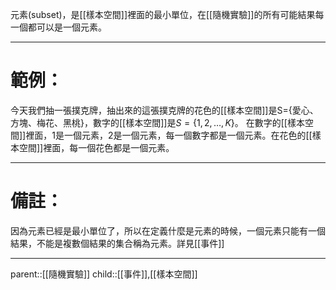 元素(subset)，是[[樣本空間]]裡面的最小單位，在[[隨機實驗]]的所有可能結果每一個都可以是一個元素。
- - -
# 範例：
今天我們抽一張撲克牌，抽出來的這張撲克牌的花色的[[樣本空間]]是S={愛心、方塊、梅花、黑桃}，數字的[[樣本空間]]是$S=\lbrace{1,2,\ldots,K}\rbrace$。
在數字的[[樣本空間]]裡面，1是一個元素，2是一個元素，每一個數字都是一個元素。在花色的[[樣本空間]]裡面，每一個花色都是一個元素。
- - -
# 備註：
因為元素已經是最小單位了，所以在定義什麼是元素的時候，一個元素只能有一個結果，不能是複數個結果的集合稱為元素。詳見[[事件]]
- - -
parent::[[隨機實驗]]
child::[[事件]],[[樣本空間]]
